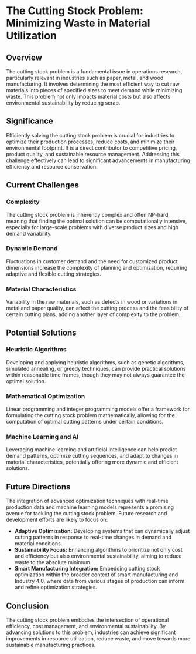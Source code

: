 # The Cutting Stock Problem: Minimizing Waste in Material Utilization

## Overview

The cutting stock problem is a fundamental issue in operations research, particularly relevant in industries such as paper, metal, and wood manufacturing. It involves determining the most efficient way to cut raw materials into pieces of specified sizes to meet demand while minimizing waste. This problem not only impacts material costs but also affects environmental sustainability by reducing scrap.

## Significance

Efficiently solving the cutting stock problem is crucial for industries to optimize their production processes, reduce costs, and minimize their environmental footprint. It is a direct contributor to competitive pricing, product quality, and sustainable resource management. Addressing this challenge effectively can lead to significant advancements in manufacturing efficiency and resource conservation.

## Current Challenges

### Complexity

The cutting stock problem is inherently complex and often NP-hard, meaning that finding the optimal solution can be computationally intensive, especially for large-scale problems with diverse product sizes and high demand variability.

### Dynamic Demand

Fluctuations in customer demand and the need for customized product dimensions increase the complexity of planning and optimization, requiring adaptive and flexible cutting strategies.

### Material Characteristics

Variability in the raw materials, such as defects in wood or variations in metal and paper quality, can affect the cutting process and the feasibility of certain cutting plans, adding another layer of complexity to the problem.

## Potential Solutions

### Heuristic Algorithms

Developing and applying heuristic algorithms, such as genetic algorithms, simulated annealing, or greedy techniques, can provide practical solutions within reasonable time frames, though they may not always guarantee the optimal solution.

### Mathematical Optimization

Linear programming and integer programming models offer a framework for formulating the cutting stock problem mathematically, allowing for the computation of optimal cutting patterns under certain conditions.

### Machine Learning and AI

Leveraging machine learning and artificial intelligence can help predict demand patterns, optimize cutting sequences, and adapt to changes in material characteristics, potentially offering more dynamic and efficient solutions.

## Future Directions

The integration of advanced optimization techniques with real-time production data and machine learning models represents a promising avenue for tackling the cutting stock problem. Future research and development efforts are likely to focus on:

- **Adaptive Optimization:** Developing systems that can dynamically adjust cutting patterns in response to real-time changes in demand and material conditions.
- **Sustainability Focus:** Enhancing algorithms to prioritize not only cost and efficiency but also environmental sustainability, aiming to reduce waste to the absolute minimum.
- **Smart Manufacturing Integration:** Embedding cutting stock optimization within the broader context of smart manufacturing and Industry 4.0, where data from various stages of production can inform and refine optimization strategies.

## Conclusion

The cutting stock problem embodies the intersection of operational efficiency, cost management, and environmental sustainability. By advancing solutions to this problem, industries can achieve significant improvements in resource utilization, reduce waste, and move towards more sustainable manufacturing practices.

